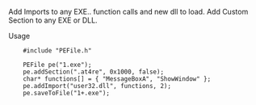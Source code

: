 Add Imports to any EXE.. function calls and new dll to load.
Add Custom Section to any EXE or DLL.

Usage
```
    #include "PEFile.h"

    PEFile pe("1.exe"); 
    pe.addSection(".at4re", 0x1000, false);
    char* functions[] = { "MessageBoxA", "ShowWindow" }; 
    pe.addImport("user32.dll", functions, 2); 
    pe.saveToFile("1+.exe");
```

